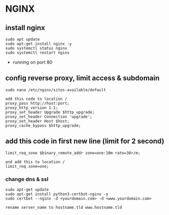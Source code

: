 # NGINX

## install nginx
```
sudo apt update
sudo apt-get install nginx -y
sudo systemctl status nginx
sudo systemctl restart nginx
```

- running on port 80

## config reverse proxy, limit access & subdomain
```
sudo nano /etc/nginx/sites-available/default

add this code to location /
proxy_pass http://host:port;
proxy_http_version 1.1;
proxy_set_header Upgrade $http_upgrade;
proxy_set_header Connection 'upgrade';
proxy_set_header Host $host;
proxy_cache_bypass $http_upgrade;
```

## add this code in first new line (limit for 2 second)
```
limit_req_zone $binary_remote_addr zone=one:10m rate=30r/m;

and add this to location /
limit_req zone=one;
```

### change dns & ssl
```
sudo apt-get update
sudo apt-get install python3-certbot-nginx -y
sudo certbot --nginx -d <yourdomain.com> -d <www.yourdomain.com>

rename server_name to hostname.tld www.hostname.tld
```